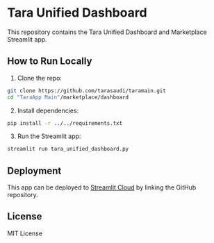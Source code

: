 # Tara Unified Dashboard

This repository contains the Tara Unified Dashboard and Marketplace Streamlit app.

## How to Run Locally

1. Clone the repo:

```bash
git clone https://github.com/tarasaudi/taramain.git
cd "TaraApp Main"/marketplace/dashboard
```

2. Install dependencies:

```bash
pip install -r ../../requirements.txt
```

3. Run the Streamlit app:

```bash
streamlit run tara_unified_dashboard.py
```

## Deployment

This app can be deployed to [Streamlit Cloud](https://streamlit.io/cloud) by linking the GitHub repository.

## License

MIT License
